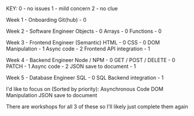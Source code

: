 KEY:
0 - no issues
1 - mild concern
2 - no clue 

Week 1 - Onboarding
Git(hub) - 0 

Week 2 - Software Engineer
Objects - 0
Arrays - 0
Functions - 0

Week 3 - Frontend Engineer
(Semantic) HTML - 0
CSS - 0
DOM Manipulation - 1
Async code - 2
Frontend API integration - 1

Week 4 - Backend Engineer
Node / NPM - 0
GET / POST / DELETE - 0
PATCH - 1
Async code - 2
JSON save to document - 1

Week 5 - Database Engineer
SQL - 0 
SQL Backend integration - 1

I'd like to focus on (Sorted by priority):
Asynchronous Code
DOM Manipulation
JSON save to document

There are workshops for all 3 of these so I'll likely just complete them again

